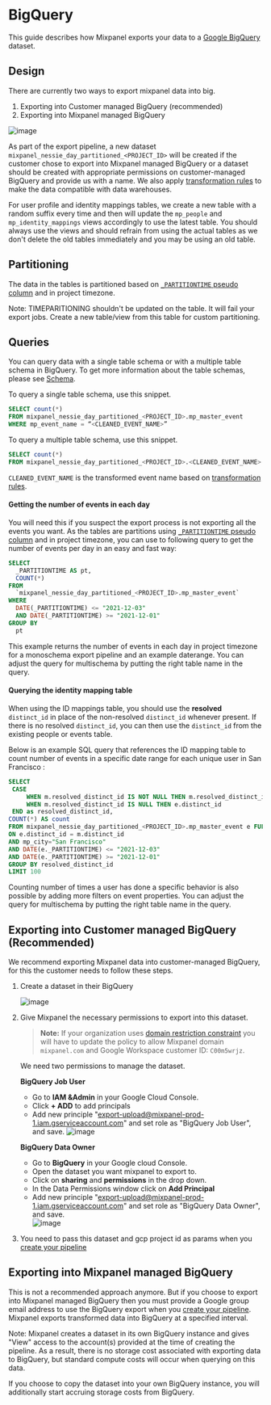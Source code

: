 # BigQuery

This guide describes how Mixpanel exports your data to a [Google BigQuery](https://cloud.google.com/bigquery/) dataset.  
## Design

There are currently two ways to export mixpanel data into big.
1. Exporting into Customer managed BigQuery (recommended)
2. Exporting into Mixpanel managed BigQuery  

![image](/230698685-c02cb9a1-d66f-42a7-8063-8e78b79e7b1f.png)


As part of the export pipeline, a new dataset `mixpanel_nessie_day_partitioned_<PROJECT_ID>` will be created if the customer chose to export into Mixpanel managed BigQuery or a dataset should be created with appropriate permissions on customer-managed BigQuery and provide us with a name. We also apply [transformation rules](/docs/data-pipelines/schematized-export-pipeline#transformation-rules) to make the data compatible with data warehouses. 

For user profile and identity mappings tables, we create a new table with a random suffix every time and then will update the `mp_people` and `mp_identity_mappings` views accordingly to use the latest table. You should always use the views and should refrain from using the actual tables as we don't delete the old tables immediately and you may be using an old table.

## Partitioning
The data in the tables is partitioned based on [`_PARTITIONTIME` pseudo column](https://cloud.google.com/bigquery/docs/querying-partitioned-tables#ingestion-time_partitioned_table_pseudo_columns) and in project timezone.

Note: TIMEPARITIONING shouldn't be updated on the table. It will fail your export jobs. Create a new table/view from this table for custom partitioning.

## Queries
You can query data with a single table schema or with a multiple table schema in BigQuery. To get more information about the table schemas, please see [Schema](/docs/data-pipelines/schematized-export-pipeline#schema).

To query a single table schema, use this snippet.
```sql
SELECT count(*)
FROM mixpanel_nessie_day_partitioned_<PROJECT_ID>.mp_master_event
WHERE mp_event_name = “<CLEANED_EVENT_NAME>”
```

To query a multiple table schema, use this snippet.
```sql
SELECT count(*)
FROM mixpanel_nessie_day_partitioned_<PROJECT_ID>.<CLEANED_EVENT_NAME>
```

`CLEANED_EVENT_NAME` is the transformed event name based on [transformation rules](/docs/data-pipelines/schematized-export-pipeline#transformation-rules).

#### Getting the number of events in each day
You will need this if you suspect the export process is not exporting all the events you want. As the tables are partitions using  [`_PARTITIONTIME` pseudo column](https://cloud.google.com/bigquery/docs/querying-partitioned-tables#ingestion-time_partitioned_table_pseudo_columns) and in project timezone, you can use to following query to get the number of events per day in an easy and fast way:

```sql
SELECT
  _PARTITIONTIME AS pt,
  COUNT(*)
FROM
  `mixpanel_nessie_day_partitioned_<PROJECT_ID>.mp_master_event`
WHERE
  DATE(_PARTITIONTIME) <= "2021-12-03"
  AND DATE(_PARTITIONTIME) >= "2021-12-01"
GROUP BY
  pt
```

This example returns the number of events in each day in project timezone for a monoschema export pipeline and an example daterange. You can adjust the query for multischema by putting the right table name in the query.

#### Querying the identity mapping table

When using the ID mappings table, you should use the **resolved** `distinct_id` in place of the non-resolved `distinct_id` whenever present. If there is no resolved `distinct_id`, you can then use the `distinct_id` from the existing people or events table.

Below is an example SQL query that references the ID mapping table to count number of events in a specific date range for each unique user in San Francisco :

```sql
SELECT
 CASE
     WHEN m.resolved_distinct_id IS NOT NULL THEN m.resolved_distinct_id
     WHEN m.resolved_distinct_id IS NULL THEN e.distinct_id
 END as resolved_distinct_id,
COUNT(*) AS count
FROM mixpanel_nessie_day_partitioned_<PROJECT_ID>.mp_master_event e FULL OUTER JOIN mixpanel_nessie_day_partitioned_<PROJECT_ID>.mp_identity_mappings_data_view m
ON e.distinct_id = m.distinct_id
AND mp_city="San Francisco"
AND DATE(e._PARTITIONTIME) <= "2021-12-03"
AND DATE(e._PARTITIONTIME) >= "2021-12-01"
GROUP BY resolved_distinct_id
LIMIT 100
```

Counting number of times a user has done a specific behavior is also possible by adding more filters on event properties. You can adjust the query for multischema by putting the right table name in the query.

## Exporting into Customer managed BigQuery (Recommended)
We recommend exporting Mixpanel data into customer-managed BigQuery, for this the customer needs to follow these steps.

1. Create a dataset in their BigQuery

   ![image](/230698727-1216833e-8321-46de-a388-8b554a00938c.png)

2. Give Mixpanel the necessary permissions to export into this dataset.

   > **Note:** If your organization uses [domain restriction constraint](https://cloud.google.com/resource-manager/docs/organization-policy/restricting-domains) you will have to update the policy to allow Mixpanel domain `mixpanel.com` and Google Workspace customer ID: `C00m5wrjz`.

   We need two permissions to manage the dataset. 

   **BigQuery Job User**
     * Go to **IAM &Admin** in your Google Cloud Console.
     * Click **+ ADD** to add principals
     * Add new principle "export-upload@mixpanel-prod-1.iam.gserviceaccount.com" and set role as "BigQuery Job User", and save.
       ![image](/230698732-4dadbccf-1eeb-4e64-a6c7-8926eb49e5cc.png)
    
   **BigQuery Data Owner**
     * Go to **BigQuery** in your Google cloud Console.
     * Open the dataset you want mixpanel to export to.
     * Click on **sharing** and **permissions** in the drop down. 
     * In the Data Permissions window click on **Add Principal** 
     * Add new principle "export-upload@mixpanel-prod-1.iam.gserviceaccount.com" and set role as "BigQuery Data Owner", and save.    
       ![image](/230698735-972aedb5-1352-4ebc-82c4-ef075679779b.png)

3. You need to pass this dataset and gcp project id as params when you [create your pipeline](https://developer.mixpanel.com/reference/create-warehouse-pipeline)

## Exporting into Mixpanel managed BigQuery

This is not a recommended approach anymore. But if you choose to export into Mixpanel managed BigQuery then you must provide a Google group email address to use the BigQuery export when you [create your pipeline](https://developer.mixpanel.com/reference/create-warehouse-pipeline). Mixpanel exports transformed data into BigQuery at a specified interval. 

Note: Mixpanel creates a dataset in its own BigQuery instance and gives \"View\" access to the account(s) provided at the time of creating the pipeline. As a result, there is no storage cost associated with exporting data to BigQuery, but standard compute costs will occur when querying on this data.

If you choose to copy the dataset into your own BigQuery instance, you will additionally start accruing storage costs from BigQuery.
